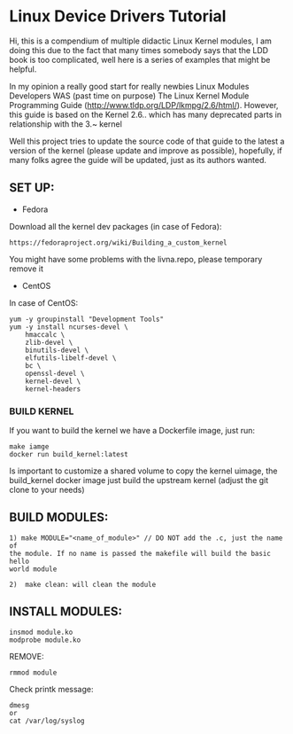# Linux Device Drivers Tutorial

Hi, this is a compendium of multiple didactic Linux Kernel modules, I am doing
this due to the fact that many times somebody says that the LDD book is too
complicated, well here is a series of examples that might be helpful. 

In my opinion a really good start for really newbies Linux Modules Developers
WAS (past time on purpose) The Linux Kernel Module Programming Guide
(http://www.tldp.org/LDP/lkmpg/2.6/html/). However, this guide is based on the
Kernel 2.6.. which has many deprecated parts in relationship with the 3.~
kernel 

Well this project tries to update the source code of that guide to the  latest
a version of the kernel (please update and improve as possible), hopefully, if
many folks agree the guide will be updated, just as its authors wanted. 


## SET UP: 

* Fedora

Download all the kernel dev packages (in case of Fedora):

    https://fedoraproject.org/wiki/Building_a_custom_kernel

You might have some problems with the livna.repo, please temporary remove it

* CentOS

In case of CentOS: 

```
yum -y groupinstall "Development Tools"
yum -y install ncurses-devel \
	hmaccalc \
	zlib-devel \
	binutils-devel \
	elfutils-libelf-devel \
	bc \
	openssl-devel \
	kernel-devel \
	kernel-headers
```

### BUILD KERNEL

If you want to build the kernel we have a Dockerfile image, just run: 

```
make iamge
docker run build_kernel:latest
```

Is important to customize a shared volume to copy the kernel uimage, 
the build_kernel docker image just build the upstream kernel 
(adjust the git clone to your needs)



## BUILD MODULES:

    1) make MODULE="<name_of_module>" // DO NOT add the .c, just the name of
    the module. If no name is passed the makefile will build the basic hello
    world module

    2)  make clean: will clean the module

## INSTALL MODULES:

    insmod module.ko
    modprobe module.ko

REMOVE:

    rmmod module

Check printk message: 
    
    dmesg
    or
    cat /var/log/syslog
    
